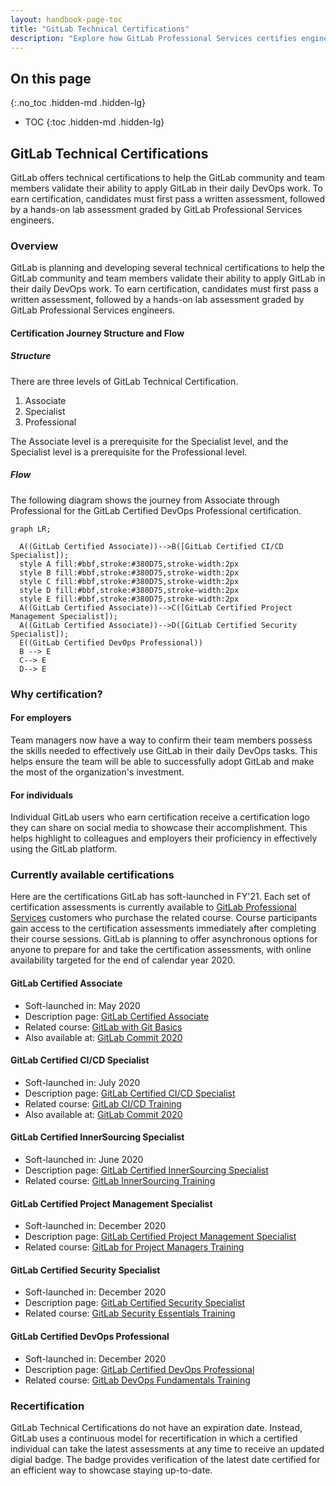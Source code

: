 ```yaml
---
layout: handbook-page-toc
title: "GitLab Technical Certifications"
description: "Explore how GitLab Professional Services certifies engineers to validate their readiness to deliver Consulting Services offerings."
---
```


## On this page
{:.no_toc .hidden-md .hidden-lg}

- TOC
{:toc .hidden-md .hidden-lg}

## GitLab Technical Certifications

GitLab offers technical certifications to help the GitLab community and team members validate their ability to apply GitLab in their daily DevOps work. To earn certification, candidates must first pass a written assessment, followed by a hands-on lab assessment graded by GitLab Professional Services engineers. 

### Overview

GitLab is planning and developing several technical certifications to help the GitLab community and team members validate their ability to apply GitLab in their daily DevOps work. To earn certification, candidates must first pass a written assessment, followed by a hands-on lab assessment graded by GitLab Professional Services engineers. 

#### Certification Journey Structure and Flow

##### Structure

There are three levels of GitLab Technical Certification.

1. Associate
2. Specialist
3. Professional

The Associate level is a prerequisite for the Specialist level, and the Specialist level is a prerequisite for the Professional level.

##### Flow

The following diagram shows the journey from Associate through Professional for the GitLab Certified DevOps Professional certification.

```mermaid
graph LR;
  
  A((GitLab Certified Associate))-->B([GitLab Certified CI/CD Specialist]);
  style A fill:#bbf,stroke:#380D75,stroke-width:2px
  style B fill:#bbf,stroke:#380D75,stroke-width:2px
  style C fill:#bbf,stroke:#380D75,stroke-width:2px
  style D fill:#bbf,stroke:#380D75,stroke-width:2px
  style E fill:#bbf,stroke:#380D75,stroke-width:2px
  A((GitLab Certified Associate))-->C([GitLab Certified Project Management Specialist]);
  A((GitLab Certified Associate))-->D([GitLab Certified Security Specialist]);
  E((GitLab Certified DevOps Professional))
  B --> E
  C--> E
  D--> E
```

### Why certification?

#### For employers
Team managers now have a way to confirm their team members possess the skills needed to effectively use GitLab in their daily DevOps tasks. This helps ensure the team will be able to successfully adopt GitLab and make the most of the organization's investment.

#### For individuals

Individual GitLab users who earn certification receive a certification logo they can share on social media to showcase their accomplishment. This helps highlight to colleagues and employers their proficiency in effectively using the GitLab platform.

### Currently available certifications

Here are the certifications GitLab has soft-launched in FY'21. Each set of certification assessments is currently available to [GitLab Professional Services](/handbook/customer-success/professional-services-engineering/) customers who purchase the related course. Course participants gain access to the certification assessments immediately after completing their course sessions. GitLab is planning to offer asynchronous options for anyone to prepare for and take the certification assessments, with online availability targeted for the end of calendar year 2020.

#### GitLab Certified Associate

- Soft-launched in: May 2020
- Description page: [GitLab Certified Associate](https://about.gitlab.com/services/education/gitlab-certified-associate/)
- Related course: [GitLab with Git Basics](https://about.gitlab.com/services/education/gitlab-basics/)
- Also available at: [GitLab Commit 2020](https://about.gitlab.com/events/commit/)

#### GitLab Certified CI/CD Specialist

- Soft-launched in: July 2020
- Description page: [GitLab Certified CI/CD Specialist](https://about.gitlab.com/services/education/gitlab-cicd-specialist/)
- Related course: [GitLab CI/CD Training](https://about.gitlab.com/services/education/gitlab-ci/)
- Also available at: [GitLab Commit 2020](https://about.gitlab.com/events/commit/)

#### GitLab Certified InnerSourcing Specialist

- Soft-launched in: June 2020
- Description page: [GitLab Certified InnerSourcing Specialist](https://about.gitlab.com/services/education/gitlab-innersourcing-specialist/)
- Related course: [GitLab InnerSourcing Training](https://about.gitlab.com/services/education/innersourcing-course/)

#### GitLab Certified Project Management Specialist

- Soft-launched in: December 2020
- Description page: [GitLab Certified Project Management Specialist](https://about.gitlab.com/services/education/gitlab-project-management-specialist/)
- Related course: [GitLab for Project Managers Training](https://about.gitlab.com/services/education/pm/)

#### GitLab Certified Security Specialist

- Soft-launched in: December 2020
- Description page: [GitLab Certified Security Specialist](https://about.gitlab.com/services/education/gitlab-security-specialist/)
- Related course: [GitLab Security Essentials Training](https://about.gitlab.com/services/education/security-essentials/)

#### GitLab Certified DevOps Professional

- Soft-launched in: December 2020
- Description page: [GitLab Certified DevOps Professional](https://about.gitlab.com/services/education/gitlab-certified-devops-pro/)
- Related course: [GitLab DevOps Fundamentals Training](https://about.gitlab.com/services/education/devops-fundamentals/)

### Recertification

GitLab Technical Certifications do not have an expiration date. Instead, GitLab uses a continuous model for recertification in which a certified individual can take the latest assessments at any time to receive an updated digial badge. The badge provides verification of the latest date certified for an efficient way to showcase staying up-to-date.

